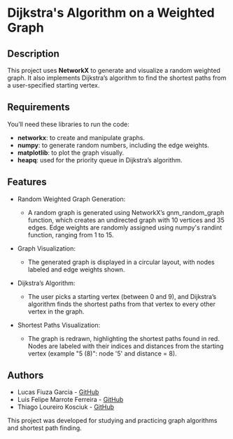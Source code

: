 # Dijkstra's Algorithm on a Weighted Graph

## Description

This project uses **NetworkX** to generate and visualize a random weighted graph. It also implements Dijkstra’s algorithm to find the shortest paths from a user-specified starting vertex.

## Requirements

You’ll need these libraries to run the code:

- **networkx**: to create and manipulate graphs.
- **numpy**: to generate random numbers, including the edge weights.
- **matplotlib**: to plot the graph visually.
- **heapq**: used for the priority queue in Dijkstra’s algorithm.

## Features
- Random Weighted Graph Generation:
    - A random graph is generated using NetworkX’s gnm_random_graph function, which creates an undirected graph with 10 vertices and 35 edges. Edge weights are randomly assigned using numpy's randint function, ranging from 1 to 15.

- Graph Visualization:
    - The generated graph is displayed in a circular layout, with nodes labeled and edge weights shown.

- Dijkstra’s Algorithm:
    - The user picks a starting vertex (between 0 and 9), and Dijkstra’s algorithm finds the shortest paths from that vertex to every other vertex in the graph.

- Shortest Paths Visualization:
    - The graph is redrawn, highlighting the shortest paths found in red. Nodes are labeled with their indices and distances from the starting vertex (example "5 (8)": node '5' and distance = 8).


## Authors
- Lucas Fiuza Garcia - [GitHub](https://github.com/LuEx10)
- Luis Felipe Marrote Ferreira - [GitHub](https://github.com/LuisFelipeMarrote)
- Thiago Loureiro Kosciuk - [GitHub](https://github.com/ThiagoKosciuk)

This project was developed for studying and practicing graph algorithms and shortest path finding.
